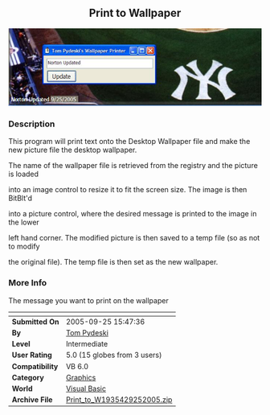 ﻿<div align="center">

## Print to Wallpaper

<img src="PIC20059251557583217.JPG">
</div>

### Description

This program will print text onto the Desktop Wallpaper file and make the new picture file the desktop wallpaper.

The name of the wallpaper file is retrieved from the registry and the picture is loaded

into an image control to resize it to fit the screen size. The image is then BitBlt'd

into a picture control, where the desired message is printed to the image in the lower

left hand corner. The modified picture is then saved to a temp file (so as not to modify

the original file). The temp file is then set as the new wallpaper.
 
### More Info
 
The message you want to print on the wallpaper


<span>             |<span>
---                |---
**Submitted On**   |2005-09-25 15:47:36
**By**             |[Tom Pydeski](https://github.com/Planet-Source-Code/PSCIndex/blob/master/ByAuthor/tom-pydeski.md)
**Level**          |Intermediate
**User Rating**    |5.0 (15 globes from 3 users)
**Compatibility**  |VB 6\.0
**Category**       |[Graphics](https://github.com/Planet-Source-Code/PSCIndex/blob/master/ByCategory/graphics__1-46.md)
**World**          |[Visual Basic](https://github.com/Planet-Source-Code/PSCIndex/blob/master/ByWorld/visual-basic.md)
**Archive File**   |[Print\_to\_W1935429252005\.zip](https://github.com/Planet-Source-Code/tom-pydeski-print-to-wallpaper__1-62684/archive/master.zip)








